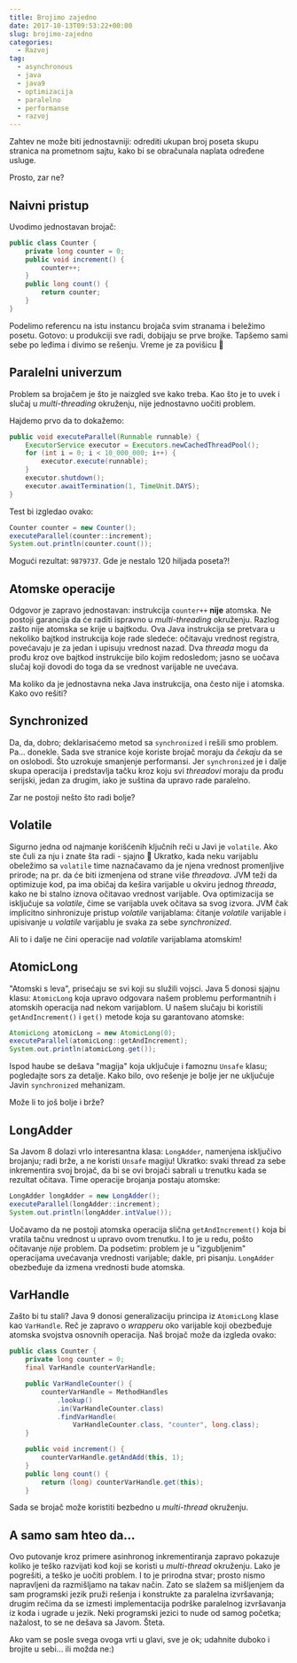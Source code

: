 ```yaml
---
title: Brojimo zajedno
date: 2017-10-13T09:53:22+00:00
slug: brojimo-zajedno
categories:
  - Razvoj
tag:
  - asynchronous
  - java
  - java9
  - optimizacija
  - paralelno
  - performanse
  - razvoj
---
```


Zahtev ne može biti jednostavniji: odrediti ukupan broj poseta skupu stranica na prometnom sajtu, kako bi se obračunala naplata određene usluge.

<!--more-->

Prosto, zar ne?

## Naivni pristup

Uvodimo jednostavan brojač:

```java
public class Counter {
	private long counter = 0;
	public void increment() {
		counter++;
	}
	public long count() {
		return counter;
	}
}
```

Podelimo referencu na istu instancu brojača svim stranama i beležimo posetu. Gotovo: u produkciji sve radi, dobijaju se prve brojke. Tapšemo sami sebe po leđima i divimo se rešenju. Vreme je za povišicu 🙂

## Paralelni univerzum

Problem sa brojačem je što je naizgled sve kako treba. Kao što je to uvek i slučaj u _multi-threading_ okruženju, nije jednostavno uočiti problem.

Hajdemo prvo da to dokažemo:

```java
public void executeParallel(Runnable runnable) {
	ExecutorService executor = Executors.newCachedThreadPool();
	for (int i = 0; i < 10_000_000; i++) {
		executor.execute(runnable);
	}
	executor.shutdown();
	executor.awaitTermination(1, TimeUnit.DAYS);
}
```

Test bi izgledao ovako:

```java
Counter counter = new Counter();
executeParallel(counter::increment);
System.out.println(counter.count());
```

Mogući rezultat: `9879737`. Gde je nestalo 120 hiljada poseta?!

## Atomske operacije

Odgovor je zapravo jednostavan: instrukcija `counter++` **nije** atomska. Ne postoji garancija da će raditi ispravno u _multi-threading_ okruženju. Razlog zašto nije atomska se krije u bajtkodu. Ova Java instrukcija se pretvara u nekoliko bajtkod instrukcija koje rade sledeće: očitavaju vrednost registra, povećavaju je za jedan i upisuju vrednost nazad. Dva _threada_ mogu da prođu kroz ove bajtkod instrukcije bilo kojim redosledom; jasno se uočava slučaj koji dovodi do toga da se vrednost varijable ne uvećava.

Ma koliko da je jednostavna neka Java instrukcija, ona često nije i atomska. Kako ovo rešiti?

## Synchronized

Da, da, dobro; deklarisaćemo metod sa `synchronized` i rešili smo problem. Pa... donekle. Sada sve stranice koje koriste brojač moraju da _čekaju_ da se on oslobodi. Što uzrokuje smanjenje performansi. Jer `synchronized` je i dalje skupa operacija i predstavlja tačku kroz koju svi _threadovi_ moraju da prođu serijski, jedan za drugim, iako je suština da upravo rade paralelno.

Zar ne postoji nešto što radi bolje?

## Volatile

Sigurno jedna od najmanje korišćenih ključnih reči u Javi je `volatile`. Ako ste čuli za nju i znate šta radi - sjajno 🙂 Ukratko, kada neku varijablu obeležimo sa `volatile` time naznačavamo da je njena vrednost promenljive prirode; na pr. da će biti izmenjena od strane više _threadova_. JVM teži da optimizuje kod, pa ima običaj da kešira varijable u okviru jednog _threada_, kako ne bi stalno iznova očitavao vrednost varijable. Ova optimizacija se isključuje sa _volatile_, čime se varijabla uvek očitava sa svog izvora. JVM čak implicitno sinhronizuje pristup _volatile_ varijablama: čitanje _volatile_ varijable i upisivanje u _volatile_ varijablu je svaka za sebe _synchronized_.

Ali to i dalje ne čini operacije nad _volatile_ varijablama atomskim!

## AtomicLong

"Atomski s leva", prisećaju se svi koji su služili vojsci. Java 5 donosi sjajnu klasu: `AtomicLong` koja upravo odgovara našem problemu performantnih i atomskih operacija nad nekom varijablom. U našem slučaju bi koristili `getAndIncrement()` i `get()` metode koja su garantovano atomske:

```java
AtomicLong atomicLong = new AtomicLong(0);
executeParallel(atomicLong::getAndIncrement);
System.out.println(atomicLong.get());
```

Ispod haube se dešava "magija" koja uključuje i famoznu `Unsafe` klasu; pogledajte sors za detalje. Kako bilo, ovo rešenje je bolje jer ne uključuje Javin `synchronized` mehanizam.

Može li to još bolje i brže?

## LongAdder

Sa Javom 8 dolazi vrlo interesantna klasa: `LongAdder`, namenjena isključivo brojanju; radi brže, a ne koristi `Unsafe` magiju! Ukratko: svaki thread za sebe inkrementira svoj brojač, da bi se ovi brojači sabrali u trenutku kada se rezultat očitava. Time operacije brojanja postaju atomske:

```java
LongAdder longAdder = new LongAdder();
executeParallel(longAdder::increment);
System.out.println(longAdder.intValue());
```

Uočavamo da ne postoji atomska operacija slična `getAndIncrement()` koja bi vratila tačnu vrednost u upravo ovom trenutku. I to je u redu, pošto očitavanje _nije_ problem. Da podsetim: problem je u "izgubljenim" operacijama uvećavanja vrednosti varijable; dakle, pri pisanju. `LongAdder` obezbeđuje da izmena vrednosti bude atomska.

## VarHandle

Zašto bi tu stali? Java 9 donosi generalizaciju principa iz `AtomicLong` klase kao `VarHandle`. Reč je zapravo o _wrapperu_ oko varijable koji obezbeđuje atomska svojstva osnovnih operacija. Naš brojač može da izgleda ovako:

```java
public class Counter {
	private long counter = 0;
	final VarHandle counterVarHandle;

	public VarHandleCounter() {
		counterVarHandle = MethodHandles
			.lookup()
			.in(VarHandleCounter.class)
			.findVarHandle(
				VarHandleCounter.class, "counter", long.class);
	}

	public void increment() {
		counterVarHandle.getAndAdd(this, 1);
	}
	public long count() {
		return (long) counterVarHandle.get(this);
	}
```

Sada se brojač može koristiti bezbedno u _multi-thread_ okruženju.

## A samo sam hteo da...

Ovo putovanje kroz primere asinhronog inkrementiranja zapravo pokazuje koliko je teško razvijati kod koji se koristi u _multi-thread_ okruženju. Lako je pogrešiti, a teško je uočiti problem. I to je prirodna stvar; prosto nismo napravljeni da razmišljamo na takav način. Zato se slažem sa mišljenjem da sam programski jezik pruži rešenja i konstrukte za paralelna izvršavanja; drugim rečima da se izmesti implementacija podrške paralelnog izvršavanja iz koda i ugrade u jezik. Neki programski jezici to nude od samog početka; nažalost, to se ne dešava sa Javom. Šteta.

Ako vam se posle svega ovoga vrti u glavi, sve je ok; udahnite duboko i brojite u sebi... ili možda ne:)
